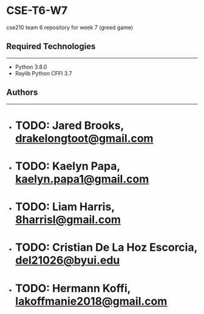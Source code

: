# CSE-T6-W7
cse210 team 6 repository for week 7 (greed game)

## Required Technologies
---
* Python 3.8.0
* Raylib Python CFFI 3.7

## Authors
---
* # TODO: Jared Brooks, drakelongtoot@gmail.com
* # TODO: Kaelyn Papa, kaelyn.papa1@gmail.com
* # TODO: Liam Harris, 8harrisl@gmail.com
* # TODO: Cristian De La Hoz Escorcia, del21026@byui.edu
* # TODO:  Hermann Koffi, lakoffmanie2018@gmail.com
